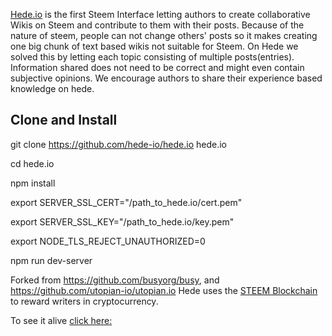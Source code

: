 [Hede.io](https://hede.io) is the first Steem Interface letting authors to create collaborative Wikis on Steem and contribute to them with their posts. Because of the nature of steem, people can not change others' posts so it makes creating one big chunk of text based wikis not suitable for Steem. On Hede we solved this by letting  each topic consisting of multiple posts(entries). 
Information shared does not need to be correct and might even contain subjective opinions. We encourage authors to share their experience based knowledge on hede.

Clone and Install
------------------
git clone https://github.com/hede-io/hede.io hede.io

cd hede.io

npm install

export SERVER_SSL_CERT="/path_to_hede.io/cert.pem"

export SERVER_SSL_KEY="/path_to_hede.io/key.pem"

export NODE_TLS_REJECT_UNAUTHORIZED=0

npm run dev-server



Forked from https://github.com/busyorg/busy, and https://github.com/utopian-io/utopian.io Hede uses the [STEEM Blockchain](https://steem.io) to reward writers in cryptocurrency.

To see it alive [click here:](https://hede.io)
